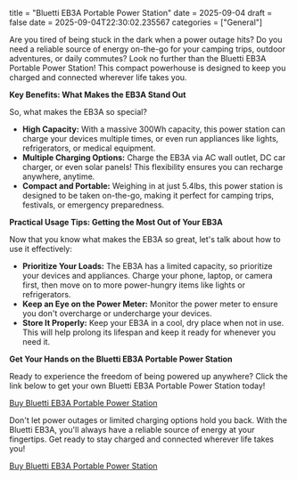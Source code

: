title = "Bluetti EB3A Portable Power Station"
date = 2025-09-04
draft = false
date = 2025-09-04T22:30:02.235567
categories = ["General"]

Are you tired of being stuck in the dark when a power outage hits? Do you need a reliable source of energy on-the-go for your camping trips, outdoor adventures, or daily commutes? Look no further than the Bluetti EB3A Portable Power Station! This compact powerhouse is designed to keep you charged and connected wherever life takes you.

**Key Benefits: What Makes the EB3A Stand Out**

So, what makes the EB3A so special?

* **High Capacity:** With a massive 300Wh capacity, this power station can charge your devices multiple times, or even run appliances like lights, refrigerators, or medical equipment.
* **Multiple Charging Options:** Charge the EB3A via AC wall outlet, DC car charger, or even solar panels! This flexibility ensures you can recharge anywhere, anytime.
* **Compact and Portable:** Weighing in at just 5.4lbs, this power station is designed to be taken on-the-go, making it perfect for camping trips, festivals, or emergency preparedness.

**Practical Usage Tips: Getting the Most Out of Your EB3A**

Now that you know what makes the EB3A so great, let's talk about how to use it effectively:

* **Prioritize Your Loads:** The EB3A has a limited capacity, so prioritize your devices and appliances. Charge your phone, laptop, or camera first, then move on to more power-hungry items like lights or refrigerators.
* **Keep an Eye on the Power Meter:** Monitor the power meter to ensure you don't overcharge or undercharge your devices.
* **Store It Properly:** Keep your EB3A in a cool, dry place when not in use. This will help prolong its lifespan and keep it ready for whenever you need it.

**Get Your Hands on the Bluetti EB3A Portable Power Station**

Ready to experience the freedom of being powered up anywhere? Click the link below to get your own Bluetti EB3A Portable Power Station today!

[Buy Bluetti EB3A Portable Power Station](https://www.amazon.com/dp/B09WW3CTF4)

Don't let power outages or limited charging options hold you back. With the Bluetti EB3A, you'll always have a reliable source of energy at your fingertips. Get ready to stay charged and connected wherever life takes you!

[Buy Bluetti EB3A Portable Power Station](https://www.amazon.com/dp/B09WW3CTF4)
